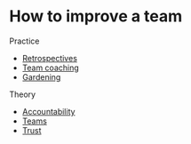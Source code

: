 # How to improve a team

Practice

- [Retrospectives](../collaboration/retrospectives.md)
- [Team coaching](../communication/coaching-teams.md)
- [Gardening](../collaboration/gardening.md)

Theory

- [Accountability](../collaboration/accountability.md)
- [Teams](../collaboration/teams.md)
- [Trust](../collaboration/trust.md)